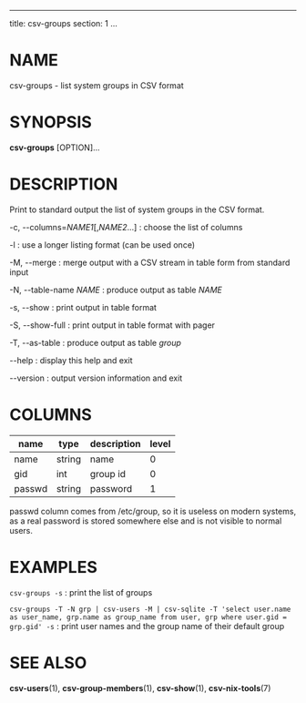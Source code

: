 <!--
SPDX-License-Identifier: BSD-3-Clause
Copyright 2020, Marcin Ślusarz <marcin.slusarz@gmail.com>
-->

---
title: csv-groups
section: 1
...

# NAME #

csv-groups - list system groups in CSV format

# SYNOPSIS #

**csv-groups** [OPTION]...

# DESCRIPTION #

Print to standard output the list of system groups in the CSV format.

-c, \--columns=*NAME1*[,*NAME2*...]
:   choose the list of columns

-l
:   use a longer listing format (can be used once)

-M, \--merge
:   merge output with a CSV stream in table form from standard input

-N, \--table-name *NAME*
:   produce output as table *NAME*

-s, \--show
:   print output in table format

-S, \--show-full
:   print output in table format with pager

-T, \--as-table
:   produce output as table *group*

\--help
:   display this help and exit

\--version
:   output version information and exit

# COLUMNS #

| name   | type   | description | level |
|--------|--------|-------------|-------|
| name   | string | name        | 0     |
| gid    | int    | group id    | 0     |
| passwd | string | password    | 1     |

passwd column comes from /etc/group, so it is useless on modern systems,
as a real password is stored somewhere else and is not visible to normal users.

# EXAMPLES #

`csv-groups -s`
:   print the list of groups

`csv-groups -T -N grp | csv-users -M | csv-sqlite -T 'select user.name as user_name, grp.name as group_name from user, grp where user.gid = grp.gid' -s`
:   print user names and the group name of their default group

# SEE ALSO #

**csv-users**(1), **csv-group-members**(1), **csv-show**(1), **csv-nix-tools**(7)
